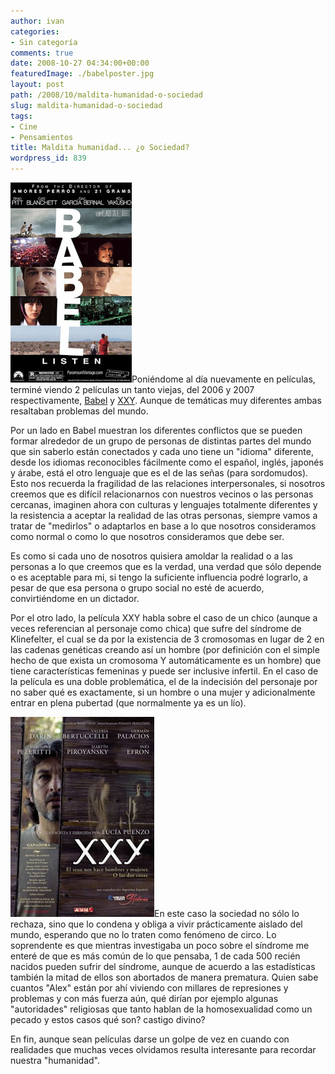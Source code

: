 ```yaml
---
author: ivan
categories:
- Sin categoría
comments: true
date: 2008-10-27 04:34:00+00:00
featuredImage: ./babelposter.jpg
layout: post
path: /2008/10/maldita-humanidad-o-sociedad
slug: maldita-humanidad-o-sociedad
tags:
- Cine
- Pensamientos
title: Maldita humanidad... ¿o Sociedad?
wordpress_id: 839
---
```


[![](./babelposter.jpg)](http://2.bp.blogspot.com/_T2UWuNJg3dQ/SQUMsS6pqHI/AAAAAAAABIg/TfXJfNMId-s/s1600-h/babelposter.jpg)Poniéndome al día nuevamente en películas, terminé viendo 2 películas un tanto viejas, del 2006 y 2007 respectivamente, [Babel](http://www.imdb.com/title/tt0449467/) y [XXY](http://www.imdb.com/title/tt0995829/). Aunque de temáticas muy diferentes ambas resaltaban problemas del mundo.

Por un lado en Babel muestran los diferentes conflictos que se pueden formar alrededor de un grupo de personas de distintas partes del mundo que sin saberlo están conectados y cada uno tiene un "idioma" diferente, desde los idiomas reconocibles fácilmente como el español, inglés, japonés y árabe, está el otro lenguaje que es el de las señas (para sordomudos). Esto nos recuerda la fragilidad de las relaciones interpersonales, si nosotros creemos que es difícil relacionarnos con nuestros vecinos o las personas cercanas, imaginen ahora con culturas y lenguajes totalmente diferentes y la resistencia a aceptar la realidad de las otras personas, siempre vamos a tratar de "medirlos" o adaptarlos en base a lo que nosotros consideramos como normal o como lo que nosotros consideramos que debe ser.

Es como si cada uno de nosotros quisiera amoldar la realidad o a las personas a lo que creemos que es la verdad, una verdad que sólo depende o es aceptable para mi, si tengo la suficiente influencia podré lograrlo, a pesar de que esa persona o grupo social no esté de acuerdo, convirtiéndome en un dictador.

Por el otro lado, la película XXY habla sobre el caso de un chico (aunque a veces referencian al personaje como chica) que sufre del síndrome de Klinefelter, el cual se da por la existencia de 3 cromosomas en lugar de 2 en las cadenas genéticas creando así un hombre (por definición con el simple hecho de que exista un cromosoma Y automáticamente es un hombre) que tiene características femeninas y puede ser inclusive infertil. En el caso de la película es una doble problemática, el de la indecisión del personaje por no saber qué es exactamente, si un hombre o una mujer y adicionalmente entrar en plena pubertad (que normalmente ya es un lío).

[![](./xxyv.jpg)](http://4.bp.blogspot.com/_T2UWuNJg3dQ/SQUNEWnf_UI/AAAAAAAABIo/HK6w5GJ2mcA/s1600-h/xxyv.jpg)En este caso la sociedad no sólo lo rechaza, sino que lo condena y obliga a vivir prácticamente aislado del mundo, esperando que no lo traten como fenómeno de circo. Lo soprendente es que mientras investigaba un poco sobre el síndrome me enteré de que es más común de lo que pensaba, 1 de cada 500 recién nacidos pueden sufrir del síndrome, aunque de acuerdo a las estadísticas también la mitad de ellos son abortados de manera prematura. Quien sabe cuantos "Alex" están por ahí viviendo con millares de represiones y problemas y con más fuerza aún, qué dirían por ejemplo algunas "autoridades" religiosas que tanto hablan de la homosexualidad como un pecado y estos casos qué son? castigo divino?

En fin, aunque sean películas darse un golpe de vez en cuando con realidades que muchas veces olvidamos resulta interesante para recordar nuestra "humanidad".